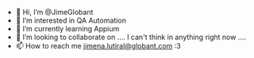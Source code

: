 - 👋 Hi, I’m @JimeGlobant
- 👀 I’m interested in QA Automation
- 🌱 I’m currently learning Appium
- 💞️ I’m looking to collaborate on .... I can't think in anything right now .... 
- 📫 How to reach me jimena.lutiral@globant.com   :3 

<!---
JimeGlobant/JimeGlobant is a ✨ special ✨ repository because its `README.md` (this file) appears on your GitHub profile.
You can click the Preview link to take a look at your changes.
--->
